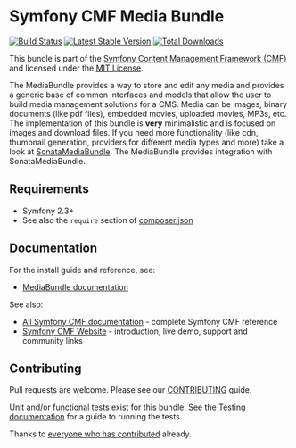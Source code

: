 # Symfony CMF Media Bundle

[![Build Status](https://secure.travis-ci.org/symfony-cmf/MediaBundle.png?branch=1.1)](http://travis-ci.org/symfony-cmf/MediaBundle)
[![Latest Stable Version](https://poser.pugx.org/symfony-cmf/media-bundle/version.png)](https://packagist.org/packages/symfony-cmf/media-bundle)
[![Total Downloads](https://poser.pugx.org/symfony-cmf/media-bundle/d/total.png)](https://packagist.org/packages/symfony-cmf/media-bundle)

This bundle is part of the [Symfony Content Management Framework (CMF)](http://cmf.symfony.com/)
and licensed under the [MIT License](LICENSE).

The MediaBundle provides a way to store and edit any media and provides a
generic base of common interfaces and models that allow the user to build media
management solutions for a CMS. Media can be images, binary documents (like pdf
files), embedded movies, uploaded movies, MP3s, etc. The implementation of this
bundle is **very** minimalistic and is focused on images and download files.
If you need more functionality (like cdn, thumbnail generation, providers for
different media types and more) take a look at
[SonataMediaBundle](https://github.com/sonata-project/SonataMediaBundle). The
MediaBundle provides integration with SonataMediaBundle.


## Requirements

* Symfony 2.3+
* See also the `require` section of [composer.json](composer.json)

## Documentation

For the install guide and reference, see:

* [MediaBundle documentation](http://symfony.com/doc/master/cmf/bundles/media/index.html)

See also:

* [All Symfony CMF documentation](http://symfony.com/doc/master/cmf/index.html) - complete Symfony CMF reference
* [Symfony CMF Website](http://cmf.symfony.com/) - introduction, live demo, support and community links


## Contributing

Pull requests are welcome. Please see our
[CONTRIBUTING](https://github.com/symfony-cmf/symfony-cmf/blob/master/CONTRIBUTING.md)
guide.

Unit and/or functional tests exist for this bundle. See the
[Testing documentation](http://symfony.com/doc/master/cmf/components/testing.html)
for a guide to running the tests.

Thanks to
[everyone who has contributed](https://github.com/symfony-cmf/MediaBundle/contributors) already.
